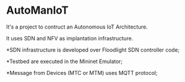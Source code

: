 # AutoManIoT
It's a project to contruct an Autonomous IoT Architecture. 

It uses SDN and NFV as implantation infrastructure. 


*SDN infrastructure is developed over Floodlight SDN controller code; 

*Testbed are executed in the Mininet Emulator; 

*Message from Devices (MTC or MTM) uses MQTT protocol; 
